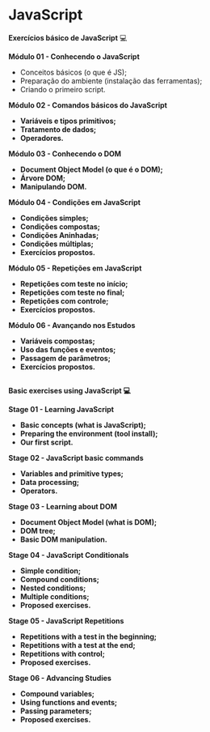 # JavaScript
 
 <strong>Exercícios básico de JavaScript</strong> 💻
 
 <strong>Módulo 01 - Conhecendo o JavaScript</strong>
 * Conceitos básicos (o que é JS);
 * Preparação do ambiente (instalação das ferramentas);
 * Criando o primeiro script.

 <strong>Módulo 02 - Comandos básicos do JavaScript<strong>
 * Variáveis e tipos primitivos;
 * Tratamento de dados;
 * Operadores.
 
 <strong>Módulo 03 - Conhecendo o DOM</strong>
 * Document Object Model (o que é o DOM);
 * Árvore DOM;
 * Manipulando DOM.
 
 <strong>Módulo 04 - Condições em JavaScript</strong>
 * Condições simples; 
 * Condições compostas;
 * Condições Aninhadas;
 * Condições múltiplas;
 * Exercícios propostos.
 
 <strong>Módulo 05 - Repetições em JavaScript</strong>
 * Repetições com teste no início;
 * Repetições com teste no final;
 * Repetições com controle;
 * Exercícios propostos.
 
 <strong>Módulo 06 - Avançando nos Estudos</strong>
 * Variáveis compostas;
 * Uso das funções e eventos;
 * Passagem de parâmetros;
 * Exercícios propostos.
 

##

 <strong>Basic exercises using JavaScript</strong> 💻

 <strong>Stage 01 - Learning JavaScript</strong>
* Basic concepts (what is JavaScript);
* Preparing the environment (tool install);
* Our first script.

 <strong>Stage 02 - JavaScript basic commands</strong>
* Variables and primitive types;
* Data processing;
* Operators.

 <strong>Stage 03 - Learning about DOM</strong>
 * Document Object Model (what is DOM);
 * DOM tree;
 * Basic DOM manipulation.
 
 <strong>Stage 04 - JavaScript Conditionals</strong>
 * Simple condition; 
 * Compound conditions;
 * Nested conditions;
 * Multiple conditions;
 * Proposed exercises.
 
 <strong>Stage 05 - JavaScript Repetitions</strong>
 * Repetitions with a test in the beginning;
 * Repetitions with a test at the end;
 * Repetitions with control;
 * Proposed exercises.
 
 <strong>Stage 06 - Advancing Studies</strong>
 * Compound variables;
 * Using functions and events;
 * Passing parameters;
 * Proposed exercises.
 
